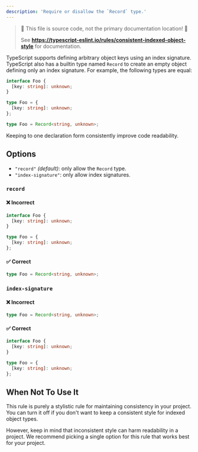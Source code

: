 ```yaml
---
description: 'Require or disallow the `Record` type.'
---
```


> 🛑 This file is source code, not the primary documentation location! 🛑
>
> See **https://typescript-eslint.io/rules/consistent-indexed-object-style** for documentation.

TypeScript supports defining arbitrary object keys using an index signature. TypeScript also has a builtin type named `Record` to create an empty object defining only an index signature. For example, the following types are equal:

```ts
interface Foo {
  [key: string]: unknown;
}

type Foo = {
  [key: string]: unknown;
};

type Foo = Record<string, unknown>;
```

Keeping to one declaration form consistently improve code readability.

## Options

- `"record"` _(default)_: only allow the `Record` type.
- `"index-signature"`: only allow index signatures.

### `record`

<!--tabs-->

#### ❌ Incorrect

```ts option='"record"'
interface Foo {
  [key: string]: unknown;
}

type Foo = {
  [key: string]: unknown;
};
```

#### ✅ Correct

```ts option='"record"'
type Foo = Record<string, unknown>;
```

### `index-signature`

<!--tabs-->

#### ❌ Incorrect

```ts option='"index-signature"'
type Foo = Record<string, unknown>;
```

#### ✅ Correct

```ts option='"index-signature"'
interface Foo {
  [key: string]: unknown;
}

type Foo = {
  [key: string]: unknown;
};
```

## When Not To Use It

This rule is purely a stylistic rule for maintaining consistency in your project.
You can turn it off if you don't want to keep a consistent style for indexed object types.

However, keep in mind that inconsistent style can harm readability in a project.
We recommend picking a single option for this rule that works best for your project.
